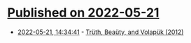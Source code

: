 # [Published on 2022-05-21](index.md)

* [2022-05-21, 14:34:41](https://news.ycombinator.com/item?id=31458263) - [Trüth, Beaüty, and Volapük (2012)](https://publicdomainreview.org/essay/truth-beauty-and-volapuk/)
